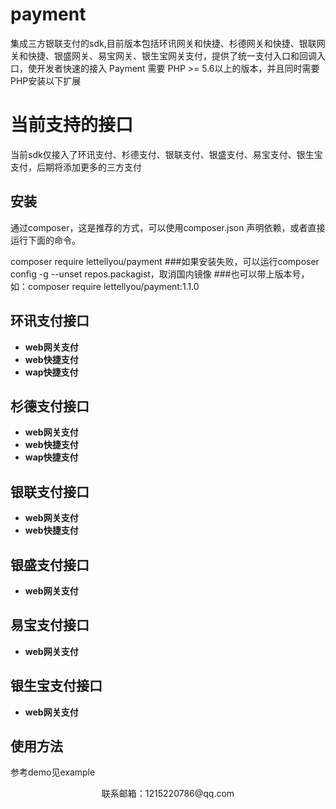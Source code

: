 # payment
集成三方银联支付的sdk,目前版本包括环讯网关和快捷、杉德网关和快捷、银联网关和快捷、银盛网关、易宝网关、银生宝网关支付，提供了统一支付入口和回调入口，使开发者快速的接入
Payment 需要 PHP &gt;= 5.6以上的版本，并且同时需要PHP安装以下扩展

# 当前支持的接口
当前sdk仅接入了环讯支付、杉德支付、银联支付、银盛支付、易宝支付、银生宝支付，后期将添加更多的三方支付

## 安装

通过composer，这是推荐的方式，可以使用composer.json 声明依赖，或者直接运行下面的命令。

composer require lettellyou/payment
###如果安装失败，可以运行composer config -g --unset repos.packagist，取消国内镜像
###也可以带上版本号，如：composer require lettellyou/payment:1.1.0

## 环讯支付接口

* **web网关支付**
* **web快捷支付**
* **wap快捷支付**

## 杉德支付接口

* **web网关支付**
* **web快捷支付**
* **wap快捷支付**

## 银联支付接口

* **web网关支付**
* **web快捷支付**

## 银盛支付接口

* **web网关支付**

## 易宝支付接口

* **web网关支付**

## 银生宝支付接口

* **web网关支付**

## 使用方法
参考demo见example

<p align="center">
    <p align="center">联系邮箱：1215220786@qq.com</p>
</p>
